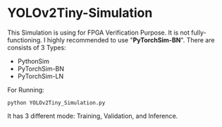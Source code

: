# YOLOv2Tiny-Simulation
This Simulation is using for FPGA Verification Purpose. It is not fully-functioning. I highly recommended to use "**PyTorchSim-BN**". There are consists of 3 Types:
- PythonSim
- PyTorchSim-BN
- PyTorchSim-LN

For Running:
```
python YOLOv2Tiny_Simulation.py
```
It has 3 different mode: Training, Validation, and Inference. 